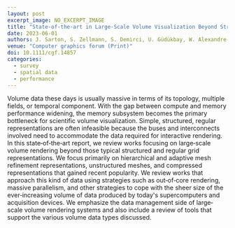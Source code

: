 ```yaml
---
layout: post
excerpt_image: NO_EXCERPT_IMAGE
title: "State‐of‐the‐art in Large‐Scale Volume Visualization Beyond Structured Data"
date: 2023-06-01
authors: J. Sarton, S. Zellmann, S. Demirci, U. Güdükbay, W. Alexandre‐Barff, L. Lucas, J. Dischler, S. Wesner & I. Wald
venue: "Computer graphics forum (Print)"
doi: 10.1111/cgf.14857
categories:
  - survey
  - spatial data
  - performance
---
```

Volume data these days is usually massive in terms of its topology, multiple fields, or temporal component. With the gap between compute and memory performance widening, the memory subsystem becomes the primary bottleneck for scientific volume visualization. Simple, structured, regular representations are often infeasible because the buses and interconnects involved need to accommodate the data required for interactive rendering. In this state‐of‐the‐art report, we review works focusing on large‐scale volume rendering beyond those typical structured and regular grid representations. We focus primarily on hierarchical and adaptive mesh refinement representations, unstructured meshes, and compressed representations that gained recent popularity. We review works that approach this kind of data using strategies such as out‐of‐core rendering, massive parallelism, and other strategies to cope with the sheer size of the ever‐increasing volume of data produced by today's supercomputers and acquisition devices. We emphasize the data management side of large‐scale volume rendering systems and also include a review of tools that support the various volume data types discussed.
